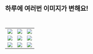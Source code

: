 <!--
#### 📫 How to reach me?
<a href="mailto:thquddnr123@gmail.com">
    <img 
        src="https://img.shields.io/badge/Gmail-d14836?style=flat-square&logo=Gmail&logoColor=white&link=mailto:thquddnr123@gmail.com"
        style="height : auto; margin-left : 60px; margin-right : 60px;"/>
</a>
-->

<!-- #### 😄 It's Me!!! -->

<!--  
<a href="https://cybecho.notion.site/SBU-s-Archives-854ccd3338c2456a867956f26143998a" target="_blank"><img src="https://img.shields.io/badge/Portfolio-303030?style=for-the-badge&logo=Notion&logoColor=white"/></a>
-->

<!--  
<a href="https://www.behance.net/thquddnr125654" target="_blank"><img src="https://img.shields.io/badge/Behance-1769FF?style=for-the-badge&logo=Behance&logoColor=white"/></a>
-->

<!-- 
<a href="https://www.instagram.com/junk_warrior_vintage/" target="_blank"><img src="https://img.shields.io/badge/@junk_warrir_vintage-E4405F?style=for-the-badge&logo=Instagram&logoColor=white"/></a> 
-->

</br>

<!--  
### 🛠️ My Skills

[![My Skills](https://skillicons.dev/icons?i=c,cpp,python)](https://skillicons.dev)


[![My Skills](https://skillicons.dev/icons?i=unity,unreal,aws)](https://skillicons.dev)


[![My Os](https://skillicons.dev/icons?i=arch,debian,ubuntu,raspberrypi,apple,windows&perline=3)](https://skillicons.dev)
-->

## 하루에 여러번 이미지가 변해요!

<!--
마크업 바로보기 사이트
https://dillinger.io/ 
-->
  <br/> <table>
<tr>
<td><a href='http://www.omglasergunspewpewpew.com/'><img src='https://www.random-art.org/img/large/460546.jpg'></a></td>
<td><a href='https://pointerpointer.com/'><img src='https://www.random-art.org/img/large/460596.jpg'></a></td>
<td><a href='https://longdogechallenge.com/'><img src='https://www.random-art.org/img/large/460619.jpg'></a></td>
</tr>
<tr>
<td><a href='https://name.ho9.me/'><img src='https://www.random-art.org/img/large/460502.jpg'></a></td>
<td><a href='https://www.omfgdogs.com/#'><img src='https://www.random-art.org/img/large/460608.jpg'></a></td>
<td><a href='https://www.cameronsworld.net'><img src='https://www.random-art.org/img/large/460552.jpg'></a></td>
</tr>
<tr>
<td><a href='https://kimjongillookingatthings.tumblr.com/'><img src='https://www.random-art.org/img/large/460583.jpg'></a></td>
<td><a href='https://img.theqoo.net/img/rjIus.jpg'><img src='https://www.random-art.org/img/large/460593.jpg'></a></td>
<td><a href='https://binarypiano.com/'><img src='https://www.random-art.org/img/large/460563.jpg'></a></td>
</tr>
</table>
